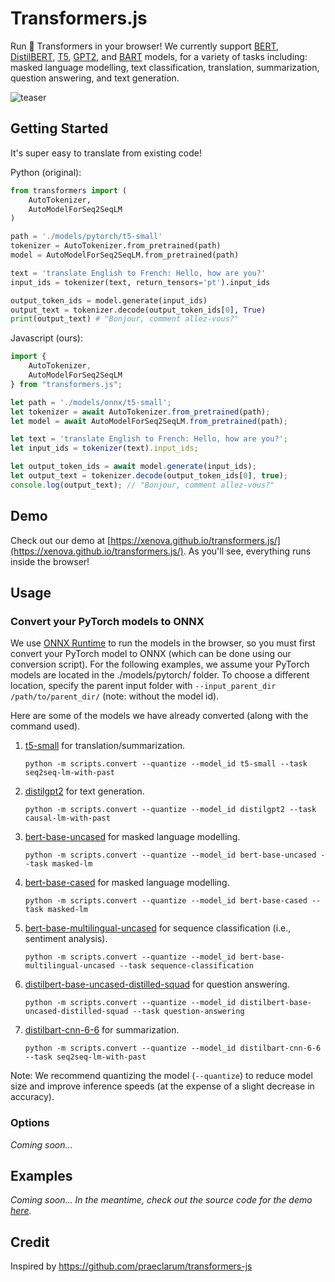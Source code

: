 # Transformers.js

Run 🤗 Transformers in your browser! We currently support [BERT](https://huggingface.co/docs/transformers/model_doc/bert), [DistilBERT](https://huggingface.co/docs/transformers/model_doc/distilbert), [T5](https://huggingface.co/docs/transformers/model_doc/t5), [GPT2](https://huggingface.co/docs/transformers/model_doc/gpt2), and [BART](https://huggingface.co/docs/transformers/model_doc/bart) models, for a variety of tasks including: masked language modelling, text classification, translation, summarization, question answering, and text generation.

![teaser](https://user-images.githubusercontent.com/26504141/221056008-e906614e-e6f0-4e10-b0a8-7d5c99e955b4.gif)



## Getting Started

It's super easy to translate from existing code!


Python (original):
```python
from transformers import (
    AutoTokenizer,
    AutoModelForSeq2SeqLM
)

path = './models/pytorch/t5-small'
tokenizer = AutoTokenizer.from_pretrained(path)
model = AutoModelForSeq2SeqLM.from_pretrained(path)

text = 'translate English to French: Hello, how are you?'
input_ids = tokenizer(text, return_tensors='pt').input_ids

output_token_ids = model.generate(input_ids)
output_text = tokenizer.decode(output_token_ids[0], True)
print(output_text) # "Bonjour, comment allez-vous?"
```

Javascript (ours):
```javascript
import {
    AutoTokenizer,
    AutoModelForSeq2SeqLM
} from "transformers.js";

let path = './models/onnx/t5-small';
let tokenizer = await AutoTokenizer.from_pretrained(path);
let model = await AutoModelForSeq2SeqLM.from_pretrained(path);

let text = 'translate English to French: Hello, how are you?';
let input_ids = tokenizer(text).input_ids;

let output_token_ids = await model.generate(input_ids);
let output_text = tokenizer.decode(output_token_ids[0], true);
console.log(output_text); // "Bonjour, comment allez-vous?"
```



## Demo
Check out our demo at [https://xenova.github.io/transformers.js/](https://xenova.github.io/transformers.js/). As you'll see, everything runs inside the browser!

## Usage

### Convert your PyTorch models to ONNX
We use [ONNX Runtime](https://onnxruntime.ai/) to run the models in the browser, so you must first convert your PyTorch model to ONNX (which can be done using our conversion script). For the following examples, we assume your PyTorch models are located in the ./models/pytorch/ folder. To choose a different location, specify the parent input folder with `--input_parent_dir /path/to/parent_dir/` (note: without the model id).

Here are some of the models we have already converted (along with the command used).
1. [t5-small](https://huggingface.co/Xenova/t5-small_onnx-quantized) for translation/summarization.
    ```
    python -m scripts.convert --quantize --model_id t5-small --task seq2seq-lm-with-past
    ```

2. [distilgpt2](https://huggingface.co/Xenova/distilgpt2_onnx-quantized) for text generation.
    ```
    python -m scripts.convert --quantize --model_id distilgpt2 --task causal-lm-with-past
    ```

3. [bert-base-uncased](https://huggingface.co/Xenova/bert-base-uncased_onnx-quantized) for masked language modelling.
    ```
    python -m scripts.convert --quantize --model_id bert-base-uncased --task masked-lm
    ```

4. [bert-base-cased](https://huggingface.co/Xenova/bert-base-cased_onnx-quantized) for masked language modelling.
    ```
    python -m scripts.convert --quantize --model_id bert-base-cased --task masked-lm
    ```

5. [bert-base-multilingual-uncased](https://huggingface.co/Xenova/bert-base-multilingual-uncased-sentiment_onnx-quantized) for sequence classification (i.e., sentiment analysis).
    ```
    python -m scripts.convert --quantize --model_id bert-base-multilingual-uncased --task sequence-classification
    ```

6. [distilbert-base-uncased-distilled-squad](https://huggingface.co/Xenova/distilbert-base-uncased-distilled-squad_onnx-quantized) for question answering.
    ```
    python -m scripts.convert --quantize --model_id distilbert-base-uncased-distilled-squad --task question-answering
    ```

6. [distilbart-cnn-6-6](https://huggingface.co/Xenova/distilbart-cnn-6-6_onnx-quantized) for summarization.
    ```
    python -m scripts.convert --quantize --model_id distilbart-cnn-6-6 --task seq2seq-lm-with-past
    ```


Note: We recommend quantizing the model (`--quantize`) to reduce model size and improve inference speeds (at the expense of a slight decrease in accuracy).


### Options
*Coming soon...*


## Examples
*Coming soon... In the meantime, check out the source code for the demo [here](https://github.com/xenova/transformers.js/blob/main/assets/js/worker.js).*

## Credit
Inspired by https://github.com/praeclarum/transformers-js


